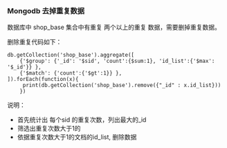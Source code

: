 ### Mongodb 去掉重复数据



数据库中 shop_base 集合中有重复 两个以上的重复 数据，需要删掉重复数据。

删除重复代码如下：

```
db.getCollection('shop_base').aggregate([
    {'$group': {'_id': '$sid', 'count':{$sum:1}, 'id_list':{'$max': '$_id'}} }, 
    {'$match': {'count':{'$gt':1}} },
]).forEach(function(x){
     print(db.getCollection('shop_base').remove({"_id" : x.id_list}))
    })
```

说明：

- 首先统计出 每个sid  的重复次数，列出最大的_id
-  筛选出重复次数大于1的
- 依据重复次数大于1的文档的id_list, 删除数据

